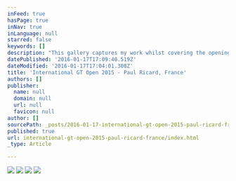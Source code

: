```yaml
---
inFeed: true
hasPage: true
inNav: true
inLanguage: null
starred: false
keywords: []
description: "This gallery captures my work whilst covering the opening round of the International GT Open race series.  The series takes in some of the finest circuits in the world as you will see from my other galleries.  Paul Ricard is a very special place with a crazy number of track configurations, a huge straight, innovative run-off areas and instantly recognisable run-off areas designed to slow cars down quickly.  Nestled on the south coast a short drive from the Cote D'Azur, Nice and Monaco, the weather was superb and perfect for the opening round.  It didn't disappoint!"
datePublished: '2016-01-17T17:09:40.519Z'
dateModified: '2016-01-17T17:04:01.308Z'
title: 'International GT Open 2015 - Paul Ricard, France'
authors: []
publisher:
  name: null
  domain: null
  url: null
  favicon: null
author: []
sourcePath: _posts/2016-01-17-international-gt-open-2015-paul-ricard-france.md
published: true
url: international-gt-open-2015-paul-ricard-france/index.html
_type: Article

---
```

![](https://the-grid-user-content.s3-us-west-2.amazonaws.com/7d985bfd-fd66-4125-87ea-45f0b446cd62.tif)
![](https://the-grid-user-content.s3-us-west-2.amazonaws.com/db24518e-c410-46ce-a610-7d4ec9519aad.tif)
![](https://the-grid-user-content.s3-us-west-2.amazonaws.com/4fcc5b69-5bcd-4c02-9ef9-4f8a1198a299.tif)
![](https://the-grid-user-content.s3-us-west-2.amazonaws.com/09588f7f-5ecd-4c12-9c28-a3a890f7091e.tif)